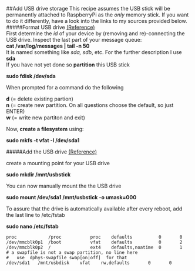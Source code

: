 ##Add USB drive storage
This recipe assumes the USB stick will be permanently attached to RaspberryPi as the *only* memory stick. If you want to do it differently, have a look into the links to my sources provided below.    
#####Format USB drive [(Reference)](http://thepihut.com/blogs/raspberry-pi-tutorials/17699796-formatting-and-mounting-a-usb-drive-from-a-terminal-window)    
First determine the *id* of your device by (removing and re)-connecting the USB drive. Inspect the last part of your message queue:    
**cat /var/log/messages | tail -n 50**    
It is named something like *sda, sdb*, etc. For the further description I use **sda**    
If you have not yet done so **partition** this USB stick

**sudo fdisk /dev/sda**    

When prompted for a command do the following    

**d** (= delete existing partion)    
**n** (= create new partition. On all questions choose the default, so just ENTER)    
**w** (= write new partiton and exit)

Now, **create a filesystem** using:

**sudo mkfs -t vfat -I /dev/sda1**    

#####Add the USB drive [(Reference)](http://elinux.org/RPi_Adding_USB_Drives)

create a mounting point for your USB drive    

**sudo mkdir /mnt/usbstick**    

You can now manually mount the the USB drive

**sudo mount /dev/sda1 /mnt/usbstick -o umask=000**

To assure that the drive is automatically available after every reboot, add the last line to /etc/fstab

**sudo nano /etc/fstab**    
```
proc            /proc           proc    defaults          0       0
/dev/mmcblk0p1  /boot           vfat    defaults          0       2
/dev/mmcblk0p2  /               ext4    defaults,noatime  0       1
# a swapfile is not a swap partition, no line here
#   use  dphys-swapfile swap[on|off]  for that
/dev/sda1	/mnt/usbdisk	vfat	rw,defaults       0       0
```